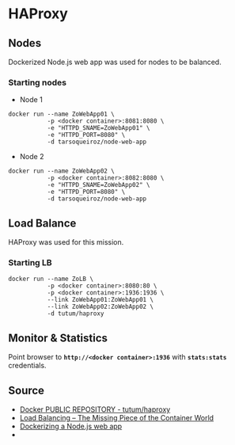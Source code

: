 # HAProxy

## Nodes

Dockerized Node.js web app was used for nodes to be balanced.

### Starting nodes

* Node 1

```
docker run --name ZoWebApp01 \
           -p <docker container>:8081:8080 \
           -e "HTTPD_SNAME=ZoWebApp01" \
           -e "HTTPD_PORT=8080" \
           -d tarsoqueiroz/node-web-app
```

* Node 2

```
docker run --name ZoWebApp02 \
           -p <docker container>:8082:8080 \
           -e "HTTPD_SNAME=ZoWebApp02" \
           -e "HTTPD_PORT=8080" \
           -d tarsoqueiroz/node-web-app
```

## Load Balance

HAProxy was used for this mission.

### Starting LB

```
docker run --name ZoLB \
           -p <docker container>:8080:80 \
           -p <docker container>:1936:1936 \
           --link ZoWebApp01:ZoWebApp01 \
           --link ZoWebApp02:ZoWebApp02 \
           -d tutum/haproxy
```

## Monitor & Statistics

Point browser to **```http://<docker container>:1936```** with **```stats:stats```** credentials.

## Source
* [Docker PUBLIC REPOSITORY - tutum/haproxy](https://hub.docker.com/r/tutum/haproxy/)
* [Load Balancing – The Missing Piece of the Container World](https://blog.tutum.co/2015/05/05/load-balancing-the-missing-piece-of-the-container-world/)
* [Dockerizing a Node.js web app](https://github.com/tarsoqueiroz/NodeJS/tree/master/Misc/Dockerizing)
* []()

